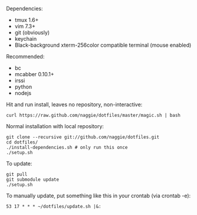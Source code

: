 Dependencies:

  * tmux 1.6+
  * vim 7.3+
  * git (obviously)
  * keychain
  * Black-background xterm-256color compatible terminal (mouse enabled)


Recommended:

  * bc
  * mcabber 0.10.1+
  * irssi
  * python
  * nodejs

Hit and run install, leaves no repository, non-interactive:

	curl https://raw.github.com/naggie/dotfiles/master/magic.sh | bash


Normal installation with local repository:

	git clone --recursive git://github.com/naggie/dotfiles.git
	cd dotfiles/
	./install-dependencies.sh # only run this once
	./setup.sh

To update:

	git pull
	git submodule update
	./setup.sh

To manually update, put something like this in your crontab (via crontab -e):

	53 17 * * * ~/dotfiles/update.sh |&:

